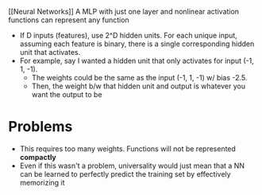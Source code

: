 [[Neural Networks]]
A MLP with just one layer and nonlinear activation functions can represent any function
- If D inputs (features), use 2^D hidden units. For each unique input, assuming each feature is binary, there is a single corresponding hidden unit that activates. 
- For example, say I wanted a hidden unit that only activates for input (-1, 1, -1).
	- The weights could be the same as the input (-1, 1, -1) w/ bias -2.5. 
	- Then, the weight b/w that hidden unit and output is whatever you want the output to be

# Problems
- This requires too many weights. Functions will not be represented **compactly**
- Even if this wasn't a problem, universality would just mean that a NN can be learned to perfectly predict the training set by effectively memorizing it
